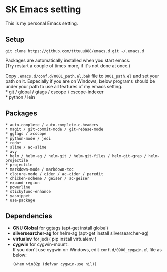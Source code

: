 # SK Emacs setting #
This is my personal Emacs setting.  

## Setup ##
    git clone https://github.com/tttuuu888/emacs.d.git ~/.emacs.d
Packages are automatically installed when you start emacs.  
(Try restart a couple of times more, if it's not done at once.)  
  
Copy `.emacs.d/conf.d/0001_path.el.bak` file to `0001_path.el` and set your path on it.
Especially if you are on Windows, below programs should be under your path to use all features of my emacs setting.  
    * git / global / gtags / cscope / cscope-indexer  
    * python / lein  

## Packages ##
    * auto-complete / auto-complete-c-headers  
    * magit / git-commit-mode / git-rebase-mode  
    * ggtags / xcscope  
    * python-mode / jedi  
    * redo+  
    * slime / ac-slime  
    * avy  
    * helm / helm-ag / helm-git / helm-git-files / helm-git-grep / helm-projectile  
    * projectile  
    * markdown-mode / markdown-toc  
    * clojure-mode / cider / ac-cider / paredit  
    * chicken-scheme / geiser / ac-geiser  
    * expand-region  
    * powerline  
    * stickyfunc-enhance  
    * yasnippet
    * use-package

## Dependencies ##
- **GNU Global** for ggtags (apt-get install global)
- **silversearcher-ag** for helm-ag (apt-get install silversearcher-ag)
- **virtualev** for jedi ( pip install virtualenv )
- **cygwin** for cygwin-mount.  
	If you don't use cygwin on Windows, edit `conf.d/0900_cygwin.el` file as below:  
	```
	(when win32p (defvar cygwin-use nil))
	```
